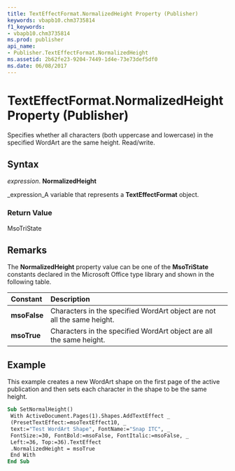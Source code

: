 ```yaml
---
title: TextEffectFormat.NormalizedHeight Property (Publisher)
keywords: vbapb10.chm3735814
f1_keywords:
- vbapb10.chm3735814
ms.prod: publisher
api_name:
- Publisher.TextEffectFormat.NormalizedHeight
ms.assetid: 2b62fe23-9204-7449-1d4e-73e73def5df0
ms.date: 06/08/2017
---
```



# TextEffectFormat.NormalizedHeight Property (Publisher)

Specifies whether all characters (both uppercase and lowercase) in the specified WordArt are the same height. Read/write.


## Syntax

 _expression_. **NormalizedHeight**

 _expression_A variable that represents a  **TextEffectFormat** object.


### Return Value

MsoTriState


## Remarks

The  **NormalizedHeight** property value can be one of the **MsoTriState** constants declared in the Microsoft Office type library and shown in the following table.



|**Constant**|**Description**|
|:-----|:-----|
| **msoFalse**| Characters in the specified WordArt object are not all the same height.|
| **msoTrue**| Characters in the specified WordArt object are all the same height.|

## Example

This example creates a new WordArt shape on the first page of the active publication and then sets each character in the shape to be the same height.


```vb
Sub SetNormalHeight() 
 With ActiveDocument.Pages(1).Shapes.AddTextEffect _ 
 (PresetTextEffect:=msoTextEffect10, _ 
 text:="Test WordArt Shape", FontName:="Snap ITC", _ 
 FontSize:=30, FontBold:=msoFalse, FontItalic:=msoFalse, _ 
 Left:=36, Top:=36).TextEffect 
 .NormalizedHeight = msoTrue 
 End With 
End Sub
```



